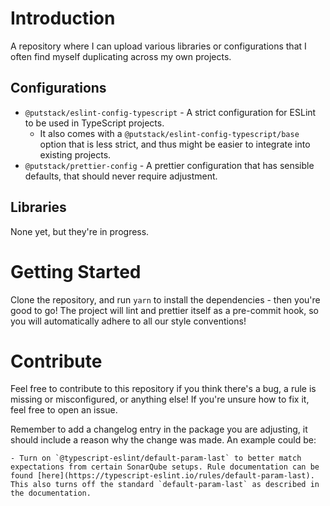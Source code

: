 # Introduction

A repository where I can upload various libraries or configurations that I often find myself duplicating across my own projects.

## Configurations

- `@putstack/eslint-config-typescript` - A strict configuration for ESLint to be used in TypeScript projects.
  - It also comes with a `@putstack/eslint-config-typescript/base` option that is less strict, and thus might be easier to integrate into existing projects.
- `@putstack/prettier-config` - A prettier configuration that has sensible defaults, that should never require adjustment.

## Libraries

None yet, but they're in progress.

# Getting Started

Clone the repository, and run `yarn` to install the dependencies - then you're good to go!
The project will lint and prettier itself as a pre-commit hook, so you will automatically adhere to all our style conventions!

# Contribute

Feel free to contribute to this repository if you think there's a bug, a rule is missing or misconfigured, or anything else!
If you're unsure how to fix it, feel free to open an issue.

Remember to add a changelog entry in the package you are adjusting, it should include a reason why the change was made. An example could be:

```
- Turn on `@typescript-eslint/default-param-last` to better match expectations from certain SonarQube setups. Rule documentation can be found [here](https://typescript-eslint.io/rules/default-param-last). This also turns off the standard `default-param-last` as described in the documentation.
```
